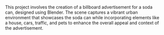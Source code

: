 This project involves the creation of a billboard advertisement for a soda can, designed using Blender. The scene captures a vibrant urban environment that showcases the soda can while incorporating elements like a house, cars, traffic, and pets to enhance the overall appeal and context of the advertisement.
